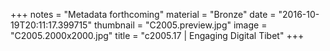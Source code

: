 +++
notes = "Metadata forthcoming"
material = "Bronze"
date = "2016-10-19T20:11:17.399715"
thumbnail = "C2005.preview.jpg"
image = "C2005.2000x2000.jpg"
title = "c2005.17 | Engaging Digital Tibet"
+++
